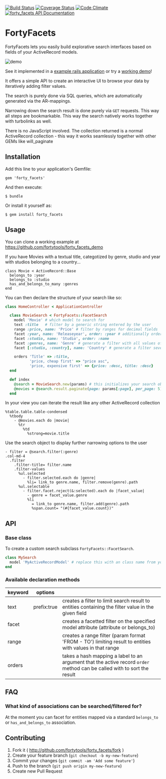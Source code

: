[![Build Status](https://travis-ci.org/fortytools/forty_facets.svg)](https://travis-ci.org/fortytools/forty_facets)
[![Coverage Status](https://coveralls.io/repos/fortytools/forty_facets/badge.png?branch=master)](https://coveralls.io/r/fortytools/forty_facets?branch=master)
[![Code Climate](https://codeclimate.com/github/fortytools/forty_facets.png)](https://codeclimate.com/github/fortytools/forty_facets)
[![forty_facets API Documentation](https://www.omniref.com/ruby/gems/forty_facets.png)](https://www.omniref.com/ruby/gems/forty_facets)

# FortyFacets

FortyFacets lets you easily build explorative search interfaces based on fields of your ActiveRecord models.

![demo](https://raw.githubusercontent.com/fortytools/forty_facets/master/demo.gif)

See it implemented in a [example rails application](https://github.com/fortytools/forty_facets_demo) or
try a [working demo](http://forty-facets-demo.herokuapp.com/ "Testinstallation on heroku")!

It offers a simple API to create an interactive UI to browse your data by iteratively adding
filter values.

The search is purely done via SQL queries, which are automatically generated via the AR-mappings.

Narrowing down the search result is done purely via `GET` requests. This way all steps are bookmarkable. This way the search natively works together with turbolinks as well.

There is no JavaScript involved. The collection returned is a normal ActiveRecord collection - this way it works seamlessly together with other GEMs like will_paginate

## Installation

Add this line to your application's Gemfile:

    gem 'forty_facets'

And then execute:

    $ bundle

Or install it yourself as:

    $ gem install forty_facets

## Usage

You can clone a working example at https://github.com/fortytools/forty_facets_demo

If you have Movies with a textual title, categotized by genre, studio and year with studios belonging to a country...

    class Movie < ActiveRecord::Base
      belongs_to :year
      belongs_to :studio
      has_and_belongs_to_many :genres
    end

You can then declare the structure of your search like so:

```ruby
class HomeController < ApplicationController

  class MovieSearch < FortyFacets::FacetSearch
    model 'Movie' # which model to search for
    text :title   # filter by a generic string entered by the user
    range :price, name: 'Price' # filter by ranges for decimal fields
    facet :year, name: 'Releaseyear', order: :year # additionally order values in the year field
    facet :studio, name: 'Studio', order: :name
    facet :genres, name: 'Genre' # generate a filter with all values of 'genre' occuring in the result
    facet [:studio, :country], name: 'Country' # generate a filter several belongs_to 'hops' away

    orders 'Title' => :title,
           'price, cheap first' => "price asc",
           'price, expensive first' => {price: :desc, title: :desc}
  end

  def index
    @search = MovieSearch.new(params) # this initializes your search object from the request params
    @movies = @search.result.paginate(page: params[:page], per_page: 5) # optionally paginate through your results
  end
```

In your view you can iterate the result like any other ActiveRecord collection

```haml
%table.table.table-condensed
  %tbody
    - @movies.each do |movie|
      %tr
        %td
          %strong=movie.title
```

Use the search object to display further narrowing options to the user

```haml
- filter = @search.filter(:genre)
.col-md-4
  .filter
    .filter-title= filter.name
    .filter-values
      %ul.selected
        - filter.selected.each do |genre|
          %li= link_to genre.name, filter.remove(genre).path
      %ul.selectable
        - filter.facet.reject(&:selected).each do |facet_value|
          - genre = facet_value.genre
          %li
            = link_to genre.name, filter.add(genre).path
            %span.count= "(#{facet_value.count})"
```
## API

### Base class

To create a custom search subclass `FortyFacets::FacetSearch`.

```ruby
class MySearch
  model 'MyActiveRecordModel' # replace this with an class name from your models folder
end
```

### Available declaration methods
| keyword | options       |                                                                                                                         |
|---------|---------------|-------------------------------------------------------------------------------------------------------------------------|
| text    | prefix:true   | creates a filter to limit search result to entities containing the filter value in the given field                      |
| facet   |               | creates a facetted filter on the specified model attribute (attribute or belongs_to)                                    |
| range   |               | creates a range filter (param format 'FROM - TO') limiting result to entities with values in that range              | 
| orders  |               | takes a hash mapping a label to an argument that the active record `order` method can be called with to sort the result |

## FAQ

### What kind of associations can be searched/filtered for?

At the moment you can facet for entities mapped via a standard `belongs_to` or `has_and_belongs_to` association. 

## Contributing

1. Fork it ( http://github.com/fortytools/forty_facets/fork )
2. Create your feature branch (`git checkout -b my-new-feature`)
3. Commit your changes (`git commit -am 'Add some feature'`)
4. Push to the branch (`git push origin my-new-feature`)
5. Create new Pull Request
